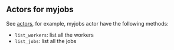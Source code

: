 ## Actors for myjobs

See [actors](@actors), for example, myjobs actor have the following methods:

- `list_workers`: list all the workers
- `list_jobs`: list all the jobs